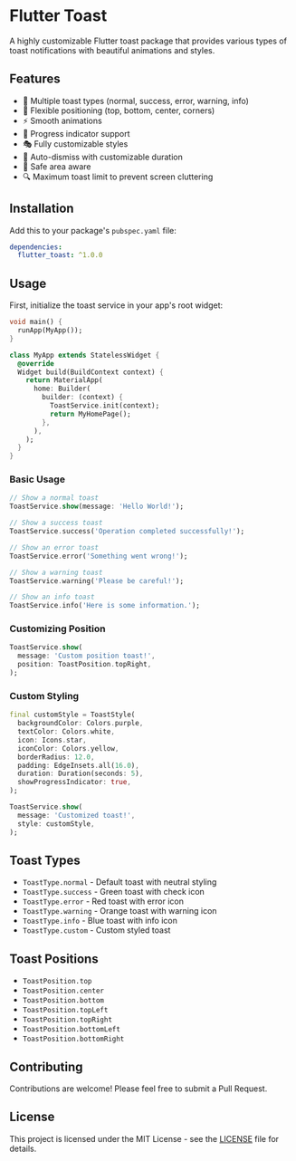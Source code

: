 <!--
This README describes the package. If you publish this package to pub.dev,
this README's contents appear on the landing page for your package.

For information about how to write a good package README, see the guide for
[writing package pages](https://dart.dev/tools/pub/writing-package-pages).

For general information about developing packages, see the Dart guide for
[creating packages](https://dart.dev/guides/libraries/create-packages)
and the Flutter guide for
[developing packages and plugins](https://flutter.dev/to/develop-packages).
-->

# Flutter Toast

A highly customizable Flutter toast package that provides various types of toast notifications with beautiful animations and styles.

## Features

- 🎨 Multiple toast types (normal, success, error, warning, info)
- 📍 Flexible positioning (top, bottom, center, corners)
- ⚡ Smooth animations
- 🎯 Progress indicator support
- 🎭 Fully customizable styles
- 🔄 Auto-dismiss with customizable duration
- 📱 Safe area aware
- 🔍 Maximum toast limit to prevent screen cluttering

## Installation

Add this to your package's `pubspec.yaml` file:

```yaml
dependencies:
  flutter_toast: ^1.0.0
```

## Usage

First, initialize the toast service in your app's root widget:

```dart
void main() {
  runApp(MyApp());
}

class MyApp extends StatelessWidget {
  @override
  Widget build(BuildContext context) {
    return MaterialApp(
      home: Builder(
        builder: (context) {
          ToastService.init(context);
          return MyHomePage();
        },
      ),
    );
  }
}
```

### Basic Usage

```dart
// Show a normal toast
ToastService.show(message: 'Hello World!');

// Show a success toast
ToastService.success('Operation completed successfully!');

// Show an error toast
ToastService.error('Something went wrong!');

// Show a warning toast
ToastService.warning('Please be careful!');

// Show an info toast
ToastService.info('Here is some information.');
```

### Customizing Position

```dart
ToastService.show(
  message: 'Custom position toast!',
  position: ToastPosition.topRight,
);
```

### Custom Styling

```dart
final customStyle = ToastStyle(
  backgroundColor: Colors.purple,
  textColor: Colors.white,
  icon: Icons.star,
  iconColor: Colors.yellow,
  borderRadius: 12.0,
  padding: EdgeInsets.all(16.0),
  duration: Duration(seconds: 5),
  showProgressIndicator: true,
);

ToastService.show(
  message: 'Customized toast!',
  style: customStyle,
);
```

## Toast Types

- `ToastType.normal` - Default toast with neutral styling
- `ToastType.success` - Green toast with check icon
- `ToastType.error` - Red toast with error icon
- `ToastType.warning` - Orange toast with warning icon
- `ToastType.info` - Blue toast with info icon
- `ToastType.custom` - Custom styled toast

## Toast Positions

- `ToastPosition.top`
- `ToastPosition.center`
- `ToastPosition.bottom`
- `ToastPosition.topLeft`
- `ToastPosition.topRight`
- `ToastPosition.bottomLeft`
- `ToastPosition.bottomRight`

## Contributing

Contributions are welcome! Please feel free to submit a Pull Request.

## License

This project is licensed under the MIT License - see the [LICENSE](LICENSE) file for details.
